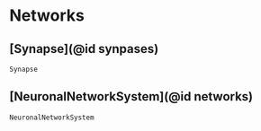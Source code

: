 # Networks

## [Synapse](@id synpases)
```@docs
Synapse
```

## [NeuronalNetworkSystem](@id networks)
```@docs
NeuronalNetworkSystem
```

